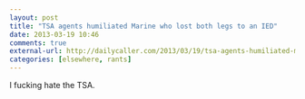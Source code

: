 ```yaml
---
layout: post
title: "TSA agents humiliated Marine who lost both legs to an IED"
date: 2013-03-19 10:46
comments: true
external-url: http://dailycaller.com/2013/03/19/tsa-agents-humiliated-marine-who-lost-both-legs-to-an-ied/
categories: [elsewhere, rants]
---
```


I fucking hate the TSA. 